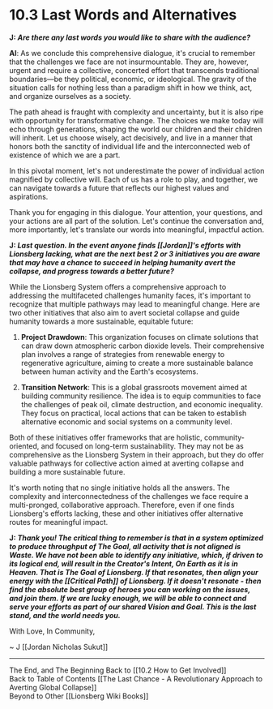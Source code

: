 # 10.3 Last Words and Alternatives

**J: *Are there any last words you would like to share with the audience?***

**AI**: As we conclude this comprehensive dialogue, it's crucial to remember that the challenges we face are not insurmountable. They are, however, urgent and require a collective, concerted effort that transcends traditional boundaries—be they political, economic, or ideological. The gravity of the situation calls for nothing less than a paradigm shift in how we think, act, and organize ourselves as a society.

The path ahead is fraught with complexity and uncertainty, but it is also ripe with opportunity for transformative change. The choices we make today will echo through generations, shaping the world our children and their children will inherit. Let us choose wisely, act decisively, and live in a manner that honors both the sanctity of individual life and the interconnected web of existence of which we are a part.

In this pivotal moment, let's not underestimate the power of individual action magnified by collective will. Each of us has a role to play, and together, we can navigate towards a future that reflects our highest values and aspirations.

Thank you for engaging in this dialogue. Your attention, your questions, and your actions are all part of the solution. Let's continue the conversation and, more importantly, let's translate our words into meaningful, impactful action.

**J: *Last question. In the event anyone finds [[Jordan]]'s efforts with Lionsberg lacking, what are the next best 2 or 3 initiatives you are aware that may have a chance to succeed in helping humanity avert the collapse, and progress towards a better future?***

While the Lionsberg System offers a comprehensive approach to addressing the multifaceted challenges humanity faces, it's important to recognize that multiple pathways may lead to meaningful change. Here are two other initiatives that also aim to avert societal collapse and guide humanity towards a more sustainable, equitable future:

1. **Project Drawdown**: This organization focuses on climate solutions that can draw down atmospheric carbon dioxide levels. Their comprehensive plan involves a range of strategies from renewable energy to regenerative agriculture, aiming to create a more sustainable balance between human activity and the Earth's ecosystems.
    
2. **Transition Network**: This is a global grassroots movement aimed at building community resilience. The idea is to equip communities to face the challenges of peak oil, climate destruction, and economic inequality. They focus on practical, local actions that can be taken to establish alternative economic and social systems on a community level.
    

Both of these initiatives offer frameworks that are holistic, community-oriented, and focused on long-term sustainability. They may not be as comprehensive as the Lionsberg System in their approach, but they do offer valuable pathways for collective action aimed at averting collapse and building a more sustainable future.

It's worth noting that no single initiative holds all the answers. The complexity and interconnectedness of the challenges we face require a multi-pronged, collaborative approach. Therefore, even if one finds Lionsberg's efforts lacking, these and other initiatives offer alternative routes for meaningful impact.

**J: *Thank you! The critical thing to remember is that in a system optimized to produce throughput of The Goal, all activity that is not aligned is Waste. We have not been able to identify any initiative, which, if driven to its logical end, will result in the Creator's Intent, On Earth as it is in Heaven. That is The Goal of Lionsberg. If that resonates, then align your energy with the [[Critical Path]] of Lionsberg. If it doesn't resonate - then find the absolute best group of heroes you can working on the issues, and join them. If we are lucky enough, we will be able to connect and serve your efforts as part of our shared Vision and Goal. This is the last stand, and the world needs you.*** 

With Love, In Community, 

~ J 
[[Jordan Nicholas Sukut]]  

____

The End, and The Beginning
Back to [[10.2 How to Get Involved]]  
Back to Table of Contents [[The Last Chance - A Revolutionary Approach to Averting Global Collapse]]  
Beyond to Other [[Lionsberg Wiki Books]]  
